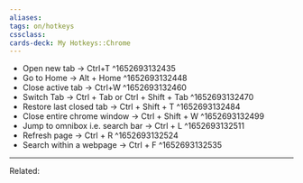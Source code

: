 ```yaml
---
aliases:
tags: on/hotkeys
cssclass:
cards-deck: My Hotkeys::Chrome
---
```


-   Open new tab → Ctrl+T ^1652693132435
-   Go to Home → Alt + Home ^1652693132448
-   Close active tab → Ctrl+W ^1652693132460
-   Switch Tab → Ctrl + Tab or Ctrl + Shift + Tab ^1652693132470
-   Restore last closed tab → Ctrl + Shift + T ^1652693132484
-   Close entire chrome window → Ctrl + Shift + W ^1652693132499
-   Jump to omnibox i.e. search bar → Ctrl + L ^1652693132511
-   Refresh page → Ctrl + R ^1652693132524
-   Search within a webpage → Ctrl + F ^1652693132535

---
Related:


